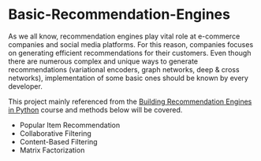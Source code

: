 # Basic-Recommendation-Engines
As we all know, recommendation engines play vital role at e-commerce companies and social media platforms. For this reason, companies focuses on generating efficient recommendations for their customers. Even though there are numerous complex and unique ways to generate recommendations (variational encoders, graph networks, deep & cross networks), implementation of some basic ones should be known by every developer. 

This project mainly  referenced from the [Building Recommendation Engines in Python](https://app.datacamp.com/learn/courses/building-recommendation-engines-in-python) course and methods below will be covered.
* Popular Item Recommendation
* Collaborative Filtering
* Content-Based Filtering
* Matrix Factorization
